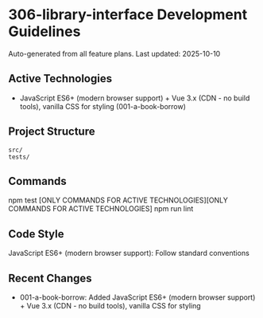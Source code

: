 # 306-library-interface Development Guidelines

Auto-generated from all feature plans. Last updated: 2025-10-10

## Active Technologies
- JavaScript ES6+ (modern browser support) + Vue 3.x (CDN - no build tools), vanilla CSS for styling (001-a-book-borrow)

## Project Structure
```
src/
tests/
```

## Commands
npm test [ONLY COMMANDS FOR ACTIVE TECHNOLOGIES][ONLY COMMANDS FOR ACTIVE TECHNOLOGIES] npm run lint

## Code Style
JavaScript ES6+ (modern browser support): Follow standard conventions

## Recent Changes
- 001-a-book-borrow: Added JavaScript ES6+ (modern browser support) + Vue 3.x (CDN - no build tools), vanilla CSS for styling

<!-- MANUAL ADDITIONS START -->
<!-- MANUAL ADDITIONS END -->